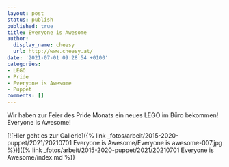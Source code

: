 ```yaml
---
layout: post
status: publish
published: true
title: Everyone is Awesome
author:
  display_name: cheesy
  url: http://www.cheesy.at/
date: '2021-07-01 09:28:54 +0100'
categories:
- LEGO
- Pride
- Everyone is Awesome
- Puppet
comments: []
---
```


<!-- Guide to Markdown: https://guides.github.com/features/mastering-markdown/ -->

Wir haben zur Feier des Pride Monats ein neues LEGO im Büro bekommen!
Everyone is Awesome!

[![Hier geht es zur Gallerie]({% link _fotos/arbeit/2015-2020-puppet/2021/20210701 Everyone is Awesome/Everyone is awesome-007.jpg %})]({% link _fotos/arbeit/2015-2020-puppet/2021/20210701 Everyone is Awesome/index.md %})